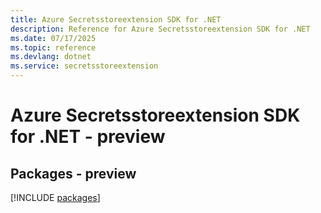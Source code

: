 ```yaml
---
title: Azure Secretsstoreextension SDK for .NET
description: Reference for Azure Secretsstoreextension SDK for .NET
ms.date: 07/17/2025
ms.topic: reference
ms.devlang: dotnet
ms.service: secretsstoreextension
---
```

# Azure Secretsstoreextension SDK for .NET - preview
## Packages - preview
[!INCLUDE [packages](secretsstoreextension-index.md)]